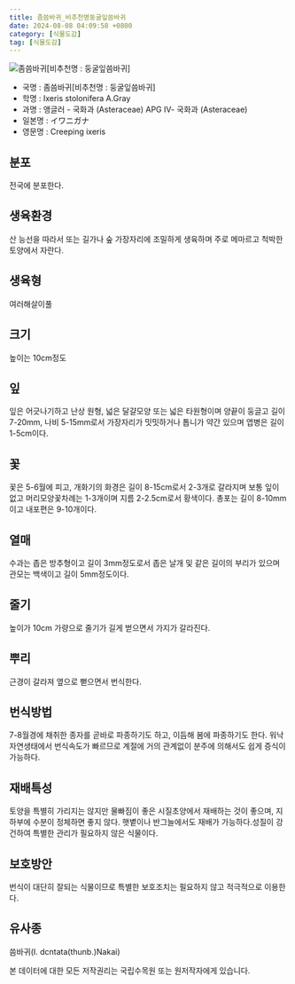 ```yaml
---
title: 좀씀바귀_비추천명둥굴잎씀바귀
date: 2024-08-08 04:09:58 +0800
category: [식물도감]
tag: [식물도감]
---
```




![좀씀바귀[비추천명 : 둥굴잎씀바귀]](/fileUpload/plants/basic/Compositae/Ixeris/2768/1_th2.JPG)
- 국명 : 좀씀바귀[비추천명 : 둥굴잎씀바귀]
- 학명 : Ixeris stolonifera A.Gray
- 과명 : 앵글러 - 국화과 (Asteraceae) APG Ⅳ- 국화과 (Asteraceae)
- 일본명 : イワニガナ
- 영문명 : Creeping ixeris


## 분포
전국에 분포한다.
## 생육환경
산 능선을 따라서 또는 길가나 숲 가장자리에 조밀하게 생육하며 주로 메마르고 척박한 토양에서 자란다.
## 생육형
여러해살이풀
## 크기
높이는 10cm정도
## 잎
잎은 어긋나기하고 난상 원형, 넓은 달걀모양 또는 넓은 타원형이며 양끝이 둥글고 길이 7-20mm, 나비 5-15mm로서 가장자리가 밋밋하거나 톱니가 약간 있으며 엽병은 길이 1-5cm이다.
## 꽃
꽃은 5-6월에 피고, 개화기의 화경은 길이 8-15cm로서 2-3개로 갈라지며 보통 잎이 없고 머리모양꽃차례는 1-3개이며 지름 2-2.5cm로서 황색이다. 총포는 길이 8-10mm이고 내포편은 9-10개이다.
## 열매
수과는 좁은 방추형이고 길이 3mm정도로서 좁은 날개 및 같은 길이의 부리가 있으며 관모는 백색이고 길이 5mm정도이다.
## 줄기
높이가 10cm 가량으로 줄기가 길게 벋으면서 가지가 갈라진다.
## 뿌리
근경이 갈라져 옆으로 뻗으면서 번식한다.
## 번식방법
7-8월경에 채취한 종자를 곧바로 파종하기도 하고, 이듬해 봄에 파종하기도 한다. 워낙 자연생태에서 번식속도가 빠르므로 계절에 거의 관계없이 분주에 의해서도 쉽게 증식이 가능하다.
## 재배특성
토양을 특별히 가리지는 않지만 물빠짐이 좋은 시질초양에서 재배하는 것이 좋으며, 지하부에 수분이 정체하면 좋지 않다. 햇볕이나 반그늘에서도 재배가 가능하다.성질이 강건하여 특별한 관리가 필요하지 않은 식물이다.
## 보호방안
번식이 대단히 잘되는 식물이므로 특별한 보호조치는 필요하지 않고 적극적으로 이용한다.
## 유사종
씀바귀(I. dcntata(thunb.)Nakai)






본 데이터에 대한 모든 저작권리는 국립수목원 또는 원저작자에게 있습니다.
